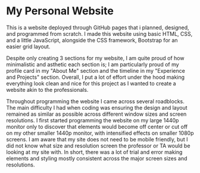 # My Personal Website
This is a website deployed through GitHub pages that i planned, designed, and programmed from scratch. I made this website using basic HTML, CSS, and a little JavaScript, alongside the CSS framework, Bootstrap for an easier grid layout.<br>

Despite only creating 3 sections for my website, I am quite proud of how minimalistic and asthetic each section is; I am particularly proud of my profile card in my "About Me" section and the timeline in my "Experience and Projects" section. Overall, I put a lot of effort under the hood making everything look clean and nice for this project as I wanted to create a website akin to the professionals.<br>

Throughout programming the website I came across several roadblocks. The main difficulty I had when coding was ensuring the design and layout remained as similar as possible across different window sizes and screen resolutions. I first started programming the website on my large 1440p monitor only to discover that elements would become off center or cut off on my other smaller 1440p monitor, with intensified effects on smaller 1080p screens. I am aware that my site does not need to be mobile friendly, but I did not know what size and resolution screen the professor or TA would be looking at my site with. In short, there was a lot of trial and error making elements and styling mostly consistent across the major screen sizes and resolutions.

